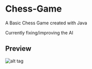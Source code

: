 # Chess-Game
A Basic Chess Game created with Java </br>

Currently fixing/improving the AI

Preview
-------------
![alt tag](https://raw.githubusercontent.com/SHeston/Chess-Game/master/chess_capture.PNG)